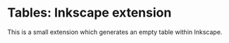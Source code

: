 # Tables: Inkscape extension

This is a small extension which generates an empty table within Inkscape.
